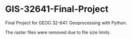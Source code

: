 # GIS-32641-Final-Project

Final Project for GEOG 32-641: Geoprocessing with Python.

The raster files were removed due to file size limits.
